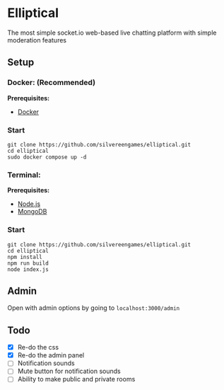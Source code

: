 # Elliptical

The most simple socket.io web-based live chatting platform with simple moderation features

## Setup

### Docker: (Recommended)

**Prerequisites:**

- [Docker](https://docs.docker.com/engine/install/)

### Start

```
git clone https://github.com/silvereengames/elliptical.git
cd elliptical
sudo docker compose up -d
```

### Terminal:

**Prerequisites:**

- [Node.js](https://nodejs.org/)
- [MongoDB](https://www.mongodb.com/try/download/community-edition)

### Start

```
git clone https://github.com/silvereengames/elliptical.git
cd elliptical
npm install
npm run build
node index.js
```

## Admin

Open with admin options by going to `localhost:3000/admin`

## Todo

- [x] Re-do the css
- [x] Re-do the admin panel
- [ ] Notification sounds
- [ ] Mute button for notification sounds
- [ ] Ability to make public and private rooms
